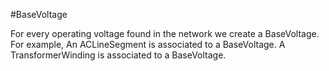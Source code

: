 #BaseVoltage 

For every operating voltage found in the network we create a BaseVoltage. For example, An ACLineSegment is associated to a BaseVoltage. A TransformerWinding is associated to a BaseVoltage. 